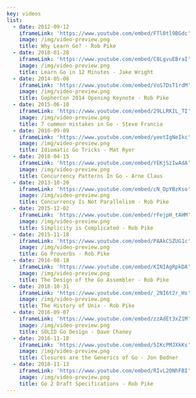 ```yaml
---
key: videos
list:
  - date: 2012-09-12
    iframeLink: 'https://www.youtube.com/embed/FTl0tl9BGdc'
    image: /img/video-preview.png
    title: Why Learn Go? - Rob Pike 
  - date: 2018-01-28
    iframeLink: 'https://www.youtube.com/embed/C8LgvuEBraI'
    image: /img/video-preview.png
    title: Learn Go in 12 Minutes - Jake Wright
  - date: 2014-05-08
    iframeLink: 'https://www.youtube.com/embed/VoS7DsT1rdM'
    image: /img/video-preview.png
    title: GopherCon 2014 Opening Keynote - Rob Pike
  - date: 2015-06-10
    iframeLink: 'https://www.youtube.com/embed/29LLRKIL_TI'
    image: /img/video-preview.png
    title: 7 common mistakes in Go - Steve Francia
  - date: 2016-09-09
    iframeLink: 'https://www.youtube.com/embed/yeetIgNeIkc'
    image: /img/video-preview.png
    title: Idiomatic Go Tricks - Mat Ryer
  - date: 2018-04-15
    iframeLink: 'https://www.youtube.com/embed/YEKjSzIwAdA'
    image: /img/video-preview.png
    title: Concurrency Patterns In Go - Arne Claus
  - date: 2013-10-20
    iframeLink: 'https://www.youtube.com/embed/cN_DpYBzKso'
    image: /img/video-preview.png
    title: Concurrency Is Not Parallelism - Rob Pike
  - date: 2015-12-02
    iframeLink: 'https://www.youtube.com/embed/rFejpH_tAHM'
    image: /img/video-preview.png
    title: Simplicity is Complicated - Rob Pike
  - date: 2015-11-18
    iframeLink: 'https://www.youtube.com/embed/PAAkCSZUG1c'
    image: /img/video-preview.png
    title: Go Proverbs - Rob Pike
  - date: 2016-08-18
    iframeLink: 'https://www.youtube.com/embed/KINIAgRpkDA'
    image: /img/video-preview.png
    title: The Design of the Go Assembler - Rob Pike
  - date: 2018-10-31
    iframeLink: 'https://www.youtube.com/embed/_2NI6t2r_Hs'
    image: /img/video-preview.png
    title: The History of Unix - Rob Pike
  - date: 2016-09-07
    iframeLink: 'https://www.youtube.com/embed/zzAdEt3xZ1M'
    image: /img/video-preview.png
    title: SOLID Go Design - Dave Chaney
  - date: 2016-11-18
    iframeLink: 'https://www.youtube.com/embed/5IKcPMJXkKs'
    image: /img/video-preview.png
    title: Closures are the Generics of Go - Jon Bodner
  - date: 2018-11-13
    iframeLink: 'https://www.youtube.com/embed/RIvL2ONhFBI'
    image: /img/video-preview.png
    title: Go 2 Draft Specifications - Rob Pike
---
```

